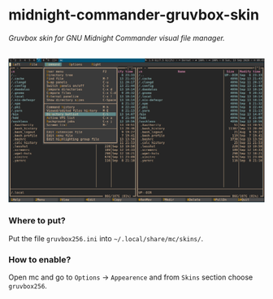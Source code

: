 # midnight-commander-gruvbox-skin

###### Gruvbox skin for GNU Midnight Commander visual file manager.

![showcase](gruvbox_showcase.png)


### Where to put?

Put the file `gruvbox256.ini` into `~/.local/share/mc/skins/`.


### How to enable?

Open mc and go to `Options` -> `Appearence` and from `Skins` section choose `gruvbox256`.
